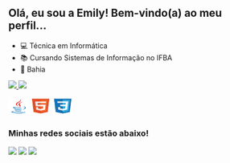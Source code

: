 ## Olá, eu sou a Emily! Bem-vindo(a) ao meu perfil...

- 💻 Técnica em Informática
- 📚 Cursando Sistemas de Informação no IFBA
- 📍 Bahia
 
<a href="https://github.com/Emily-Novaes">
  <img height="180" src="https://github-readme-stats.vercel.app/api?username=Emily-Novaes&show_icons=true&theme=cobalt&include_all_commits=true&count_private=true&cache_seconds=1800"/>
</a>
<a href="https://github.com/Emily-Novaes">
  <img height="180" src="https://github-readme-stats.vercel.app/api/top-langs/?username=Emily-Novaes&layout=compact&langs_count=6&theme=cobalt&cache_seconds=1800"/>
</a>
    
<div style="display: inline_block"><br>
 <img align="center" alt="Java" height="30" width="40" src="https://raw.githubusercontent.com/devicons/devicon/master/icons/java/java-original.svg">
  <img align="center" alt="HTML" height="30" width="40" src="https://raw.githubusercontent.com/devicons/devicon/master/icons/html5/html5-original.svg">
  <img align="center" alt="CSS" height="30" width="40" src="https://raw.githubusercontent.com/devicons/devicon/master/icons/css3/css3-original.svg">
 
</div>

##
 
### Minhas redes sociais estão abaixo!
 
<div> 
  <a href="https://instagram.com/emilynovaes03" target="_blank"><img src="https://img.shields.io/badge/-Instagram-%23E4405F?style=for-the-badge&logo=instagram&logoColor=white" target="_blank"></a> 
  <a href = "mailto:emilynovaesfreire@gmail.com"><img src="https://img.shields.io/badge/-Gmail-%23333?style=for-the-badge&logo=gmail&logoColor=white" target="_blank"></a>
  <a href="https://www.linkedin.com/in/emily-novaes-772650375" target="_blank"><img src="https://img.shields.io/badge/-LinkedIn-%230077B5?style=for-the-badge&logo=linkedin&logoColor=white" target="_blank"></a>
</div>
